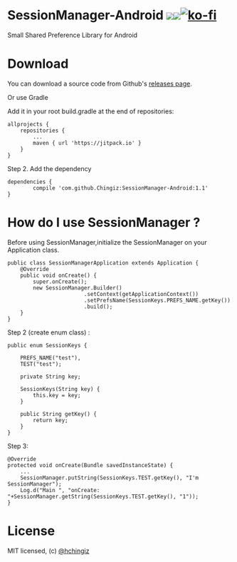 # SessionManager-Android [![](https://jitpack.io/v/Chingiz/SessionManager-Android.svg)](https://jitpack.io/#Chingiz/SessionManager-Android)[![](https://travis-ci.org/Chingiz/SessionManager-Android.svg?branch=master)](https://travis-ci.org/Chingiz/SessionManager-Android)[![ko-fi](https://www.ko-fi.com/img/donate_sm.png)](https://ko-fi.com/D1D5AENH)
Small Shared Preference Library for Android

# Download

You can download a source code from Github's [releases page](https://github.com/Chingiz/SessionManager-Android/releases/tag/1.1).

Or use Gradle

Add it in your root build.gradle at the end of repositories:

	allprojects {
		repositories {
			...
			maven { url 'https://jitpack.io' }
		}
	}
	
Step 2. Add the dependency

	dependencies {
	        compile 'com.github.Chingiz:SessionManager-Android:1.1'
	}
	
# How do I use SessionManager ?
Before using SessionManager,initialize the SessionManager on your Application class.

```
public class SessionManagerApplication extends Application {
    @Override
    public void onCreate() {
        super.onCreate();
        new SessionManager.Builder()
                        .setContext(getApplicationContext())
                        .setPrefsName(SessionKeys.PREFS_NAME.getKey())
                        .build();
    }
}
```

Step 2 (create enum class) :

```
public enum SessionKeys {

    PREFS_NAME("test"),
    TEST("test");

    private String key;

    SessionKeys(String key) {
        this.key = key;
    }

    public String getKey() {
        return key;
    }
}
```

Step 3:

```
@Override
protected void onCreate(Bundle savedInstanceState) {
	...
	SessionManager.putString(SessionKeys.TEST.getKey(), "I'm SessionManager");
	Log.d("Main ", "onCreate: "+SessionManager.getString(SessionKeys.TEST.getKey(), "1"));
}
```
# License

MIT licensed, (c) [@hchingiz](http://twitter.com/hchingiz) 

